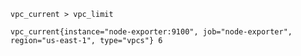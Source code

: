 ```promql
vpc_current > vpc_limit
```

```
vpc_current{instance="node-exporter:9100", job="node-exporter", region="us-east-1", type="vpcs"} 6
```
